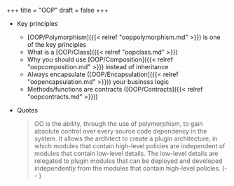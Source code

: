 +++
title = "OOP"
draft = false
+++

-   Key principles
    -   [OOP/Polymorphism]({{< relref "ooppolymorphism.md" >}}) is one of the key principles
    -   What is a [OOP/Class]({{< relref "oopclass.md" >}})
    -   Why you should use [OOP/Composition]({{< relref "oopcomposition.md" >}}) instead of inheritance
    -   Always encapsulate ([OOP/Encapsulation]({{< relref "oopencapsulation.md" >}})) your business logic
    -   Methods/functions are contracts ([OOP/Contracts]({{< relref "oopcontracts.md" >}}))
-   Quotes

    > OO is the ability, through the use of polymorphism, to gain absolute control
    > over every source code dependency in the system. It allows the architect to
    > create a plugin architecture, in which modules that contain high-level
    > policies are independent of modules that contain low-level details. The
    > low-level details are relegated to plugin modules that can be deployed and
    > developed independently from the modules that contain high-level policies.
    > (-- )
